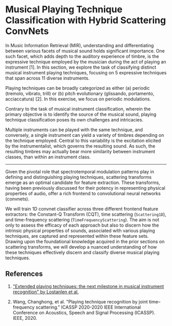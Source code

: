 Musical Playing Technique Classification with Hybrid Scattering ConvNets
========================================================================

In Music Information Retrieval (MIR), understanding and differentiating between various facets of musical sound holds significant importance. 
One such facet, which adds depth to the auditory experience of timbre, is the expressive technique employed by the musician during the act of playing an instrument [1]. 
In this section, we explore the task of classifying distinct musical instrument playing techniques, focusing on 5 expressive techniques that span across 11 diverse instruments.

Playing techniques can be broadly categorized as either (a) periodic (tremolo, vibrato, trill) or (b) pitch evolutionary (glissando, portamento, acciaccatura) [2]. 
In this exercise, we focus on periodic modulations.

Contrary to the task of musical instrument classification, wherein the primary objective is to identify the source of the musical sound, playing technique classification poses its own challenges and intricacies. 

Multiple instruments can be played with the same technique, and conversely, a single instrument can yield a variety of timbres depending on the technique employed. Central to this variability is the excitation elicited by the instrumentalist, which governs the resulting sound. 
As such, the resulting timbres may actually bear more similarity between instrument classes, than within an instrument class.

---
Given the pivotal role that spectrotemporal modulation patterns play in defining and distinguishing playing techniques, scattering transforms emerge as an optimal candidate for feature extraction. 
These transforms, having been previously discussed for their potency in representing physical properties of audio, offer a rich frontend to convolutional neural networks (convnets).

We will train 1D convnet classifier across three different frontend feature extractors: the Constant-Q Transform (CQT), time scattering (`Scattering1D`), and time-frequency scattering (`TimeFrequencyScattering`). 
The aim is not only to assess the efficacy of each approach but also to discern how the intrinsic physical properties of sounds, associated with various playing techniques, are captured and represented within these feature sets. 
Drawing upon the foundational knowledge acquired in the prior sections on scattering transforms, we will develop a nuanced understanding of how these techniques effectively discern and classify diverse musical playing techniques.


References
----------
1. ["Extended playing techniques: the next milestone in musical instrument recognition" by Lostanlen et al.](https://www.lostanlen.com/wp-content/uploads/2019/11/lostanlen2018dlfm.pdf)

2. Wang, Changhong, et al. "Playing technique recognition by joint time–frequency scattering." ICASSP 2020-2020 IEEE International Conference on Acoustics, Speech and Signal Processing (ICASSP). IEEE, 2020.